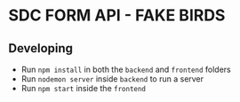 # SDC FORM API - FAKE BIRDS

## Developing

- Run `npm install` in both the `backend` and `frontend` folders
- Run `nodemon server` inside `backend` to run a server
- Run `npm start` inside the `frontend`
